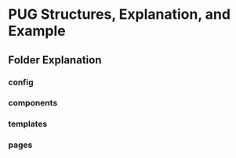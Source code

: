 # PUG Structures, Explanation, and Example

## Folder Explanation

### config

### components

### templates

### pages